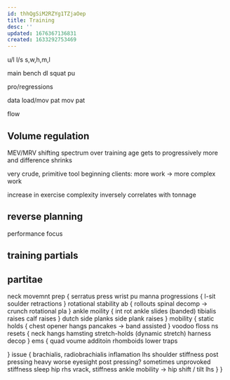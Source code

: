 ```yaml
---
id: thhQgSiM2RZYg1TZjaOep
title: Training
desc: ''
updated: 1676367136831
created: 1633292753469
---
```


u/l
l/s
s,w,h,m,l

main
    bench
    dl
    squat
    pu

pro/regressions

data
  load/mov pat
  mov pat

flow

## Volume regulation
MEV/MRV shifting spectrum over training age
gets to progressively more and difference shrinks

very crude, primitive tool
beginning clients:
more work -> more complex work

increase in exercise complexity inversely correlates with tonnage

## reverse planning
performance focus

## training partials

## partitae
neck
movemnt prep
  {
    serratus press
    wrist pu
    manna progressions {
      l-sit soulder retractions
    }
    rotational stability
    ab {
      rollouts
      spinal decomp -> crunch
      rotational pla
    }
    ankle moility {
      int rot ankle slides (banded)
      tibialis raises
      calf raises
    }
  dutch side planks
  side plank raises
  }
mobility {
  static holds {
    chest opener
    hangs
    pancakes -> band assisted
  }
  voodoo floss
  ns resets {
    neck hangs
    hamsting stretch-holds (dynamic stretch)
    harness decop
  }
  ems {
    quad voume additoin
    rhomboids
    lower traps

  }
  issue {
    brachialis, radiobrachialis inflamation lhs
    shoulder stiffness post pressing heavy
    worse eyesight post pressing? sometimes unprovoked
    stiffness sleep
    hip rhs vrack, stiffness
    ankle mobility -> hip shift / tilt lhs
  }
}